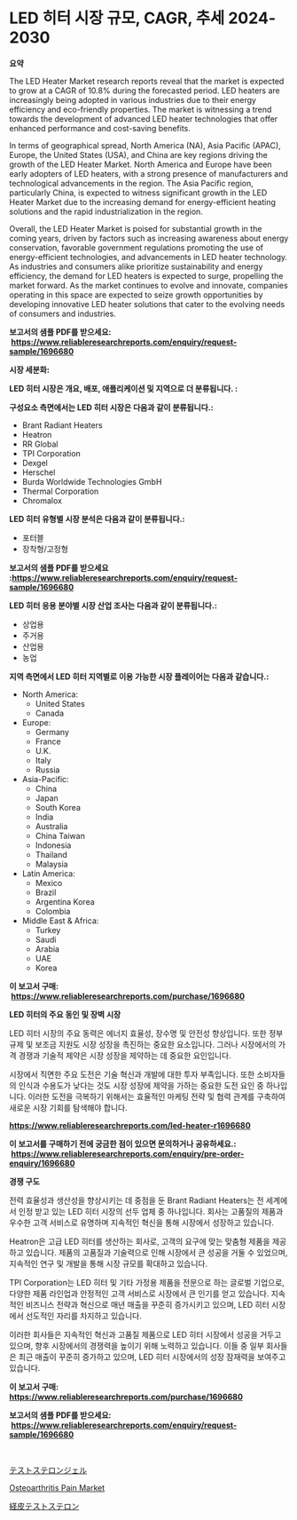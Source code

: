 <p><h1>LED 히터 시장 규모, CAGR, 추세 2024-2030</h1></p><p><strong>요약</strong></p>
<p><p>The LED Heater Market research reports reveal that the market is expected to grow at a CAGR of 10.8% during the forecasted period. LED heaters are increasingly being adopted in various industries due to their energy efficiency and eco-friendly properties. The market is witnessing a trend towards the development of advanced LED heater technologies that offer enhanced performance and cost-saving benefits.</p><p>In terms of geographical spread, North America (NA), Asia Pacific (APAC), Europe, the United States (USA), and China are key regions driving the growth of the LED Heater Market. North America and Europe have been early adopters of LED heaters, with a strong presence of manufacturers and technological advancements in the region. The Asia Pacific region, particularly China, is expected to witness significant growth in the LED Heater Market due to the increasing demand for energy-efficient heating solutions and the rapid industrialization in the region.</p><p>Overall, the LED Heater Market is poised for substantial growth in the coming years, driven by factors such as increasing awareness about energy conservation, favorable government regulations promoting the use of energy-efficient technologies, and advancements in LED heater technology. As industries and consumers alike prioritize sustainability and energy efficiency, the demand for LED heaters is expected to surge, propelling the market forward.  As the market continues to evolve and innovate, companies operating in this space are expected to seize growth opportunities by developing innovative LED heater solutions that cater to the evolving needs of consumers and industries.</p></p>
<p><strong>보고서의 샘플 PDF를 받으세요: &nbsp;<a href="https://www.reliableresearchreports.com/enquiry/request-sample/1696680">https://www.reliableresearchreports.com/enquiry/request-sample/1696680</a></strong></p>
<p><strong>시장 세분화:</strong></p>
<p><strong> LED 히터 시장은 개요, 배포, 애플리케이션 및 지역으로 더 분류됩니다. :</strong></p>
<p><strong>구성요소 측면에서는 LED 히터 시장은 다음과 같이 분류됩니다.:</strong></p>
<p><ul><li>Brant Radiant Heaters</li><li>Heatron</li><li>RR Global</li><li>TPI Corporation</li><li>Dexgel</li><li>Herschel</li><li>Burda Worldwide Technologies GmbH</li><li>Thermal Corporation</li><li>Chromalox</li></ul></p>
<p><strong> LED 히터 유형별 시장 분석은 다음과 같이 분류됩니다.:</strong></p>
<p><ul><li>포터블</li><li>장착형/고정형</li></ul></p>
<p><strong>보고서의 샘플 PDF를 받으세요 :<a href="https://www.reliableresearchreports.com/enquiry/request-sample/1696680">https://www.reliableresearchreports.com/enquiry/request-sample/1696680</a></strong></p>
<p><strong> LED 히터 응용 분야별 시장 산업 조사는 다음과 같이 분류됩니다.:</strong></p>
<p><ul><li>상업용</li><li>주거용</li><li>산업용</li><li>농업</li></ul></p>
<p><strong>지역 측면에서 LED 히터 지역별로 이용 가능한 시장 플레이어는 다음과 같습니다.:</strong></p>
<p><ul>
    <li>
        North America:
        <ul>
            <li>United States</li>
            <li>Canada</li>
        </ul>
    </li>
    <li>
        Europe:
        <ul>
            <li>Germany</li>
            <li>France</li>
            <li>U.K.</li>
            <li>Italy</li>
            <li>Russia</li>
        </ul>
    </li>
    <li>
        Asia-Pacific:
        <ul>
            <li>China</li>
            <li>Japan</li>
            <li>South Korea</li>
            <li>India</li>
            <li>Australia</li>
            <li>China Taiwan</li>
            <li>Indonesia</li>
            <li>Thailand</li>
            <li>Malaysia</li>
        </ul>
    </li>
    <li>
        Latin America:
        <ul>
            <li>Mexico</li>
            <li>Brazil</li>
            <li>Argentina Korea</li>
            <li>Colombia</li>
        </ul>
    </li>
    <li>
        Middle East & Africa:
        <ul>
            <li>Turkey</li>
            <li>Saudi</li>
            <li>Arabia</li>
            <li>UAE</li>
            <li>Korea</li>
        </ul>
    </li>
    </ul></p>
<p><strong>이 보고서 구매: &nbsp;<a href="https://www.reliableresearchreports.com/purchase/1696680">https://www.reliableresearchreports.com/purchase/1696680</a></strong></p>
<p><strong>LED 히터의 주요 동인 및 장벽 시장</strong></p>
<p><p>LED 히터 시장의 주요 동력은 에너지 효율성, 장수명 및 안전성 향상입니다. 또한 정부 규제 및 보조금 지원도 시장 성장을 촉진하는 중요한 요소입니다. 그러나 시장에서의 가격 경쟁과 기술적 제약은 시장 성장을 제약하는 데 중요한 요인입니다.</p><p>시장에서 직면한 주요 도전은 기술 혁신과 개발에 대한 투자 부족입니다. 또한 소비자들의 인식과 수용도가 낮다는 것도 시장 성장에 제약을 가하는 중요한 도전 요인 중 하나입니다. 이러한 도전을 극복하기 위해서는 효율적인 마케팅 전략 및 협력 관계를 구축하여 새로운 시장 기회를 탐색해야 합니다.</p></p>
<p><strong><a href="https://www.reliableresearchreports.com/led-heater-r1696680">https://www.reliableresearchreports.com/led-heater-r1696680</a></strong></p>
<p><strong>이 보고서를 구매하기 전에 궁금한 점이 있으면 문의하거나 공유하세요.: &nbsp;<a href="https://www.reliableresearchreports.com/enquiry/pre-order-enquiry/1696680">https://www.reliableresearchreports.com/enquiry/pre-order-enquiry/1696680</a></strong></p>
<p><strong>경쟁 구도</strong></p>
<p><p>전력 효율성과 생산성을 향상시키는 데 중점을 둔 Brant Radiant Heaters는 전 세계에서 인정 받고 있는 LED 히터 시장의 선두 업체 중 하나입니다. 회사는 고품질의 제품과 우수한 고객 서비스로 유명하며 지속적인 혁신을 통해 시장에서 성장하고 있습니다.</p><p>Heatron은 고급 LED 히터를 생산하는 회사로, 고객의 요구에 맞는 맞춤형 제품을 제공하고 있습니다. 제품의 고품질과 기술력으로 인해 시장에서 큰 성공을 거둘 수 있었으며, 지속적인 연구 및 개발을 통해 시장 규모를 확대하고 있습니다.</p><p>TPI Corporation는 LED 히터 및 기타 가정용 제품을 전문으로 하는 글로벌 기업으로, 다양한 제품 라인업과 안정적인 고객 서비스로 시장에서 큰 인기를 얻고 있습니다. 지속적인 비즈니스 전략과 혁신으로 매년 매출을 꾸준히 증가시키고 있으며, LED 히터 시장에서 선도적인 자리를 차지하고 있습니다.</p><p>이러한 회사들은 지속적인 혁신과 고품질 제품으로 LED 히터 시장에서 성공을 거두고 있으며, 향후 시장에서의 경쟁력을 높이기 위해 노력하고 있습니다. 이들 중 일부 회사들은 최근 매출이 꾸준히 증가하고 있으며, LED 히터 시장에서의 성장 잠재력을 보여주고 있습니다.</p></p>
<p><strong>이 보고서 구매: &nbsp; <a href="https://www.reliableresearchreports.com/purchase/1696680">https://www.reliableresearchreports.com/purchase/1696680</a></strong></p>
<p><strong>보고서의 샘플 PDF를 받으세요: &nbsp;<a href="https://www.reliableresearchreports.com/enquiry/request-sample/1696680">https://www.reliableresearchreports.com/enquiry/request-sample/1696680</a></strong><strong></strong></p>
<p>&nbsp;</p>
<p><p><a href="https://github.com/marbadji/Market-Research-Report-List-1/blob/main/512116222990.md">テストステロンジェル</a></p><p><a href="https://github.com/mancsybtousav/Market-Research-Report-List-2/blob/main/osteoarthritis-pain-market.md">Osteoarthritis Pain Market</a></p><p><a href="https://github.com/KaydenJohns1964/Market-Research-Report-List-1/blob/main/878014122991.md">経皮テストステロン</a></p></p>